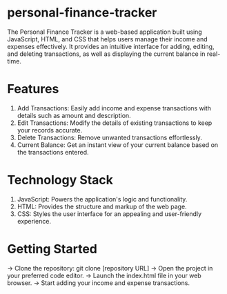 # personal-finance-tracker
The Personal Finance Tracker is a web-based application built using JavaScript, HTML, and CSS that helps users manage their income and expenses effectively. It provides an intuitive interface for adding, editing, and deleting transactions, as well as displaying the current balance in real-time.
# Features
1. Add Transactions: Easily add income and expense transactions with details such as amount and description.
2. Edit Transactions: Modify the details of existing transactions to keep your records accurate.
3. Delete Transactions: Remove unwanted transactions effortlessly.
4. Current Balance: Get an instant view of your current balance based on the transactions entered.
# Technology Stack
1. JavaScript: Powers the application's logic and functionality.
2. HTML: Provides the structure and markup of the web page.
3. CSS: Styles the user interface for an appealing and user-friendly experience.
# Getting Started
-> Clone the repository: git clone [repository URL]
-> Open the project in your preferred code editor.
-> Launch the index.html file in your web browser.
-> Start adding your income and expense transactions.
